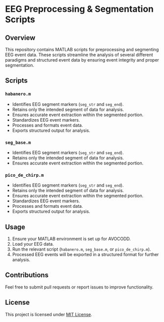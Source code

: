 # EEG Preprocessing & Segmentation Scripts  

## Overview  
This repository contains MATLAB scripts for preprocessing and segmenting EEG event data. These scripts streamline the analysis of several different paradigms and structured event data by ensuring event integrity and proper segmentation.  

## Scripts  

### `habanero.m`  
- Identifies EEG segment markers (`seg_str` and `seg_end`).  
- Retains only the intended segment of data for analysis.  
- Ensures accurate event extraction within the segmented portion. 
- Standardizes EEG event markers.  
- Processes and formats event data.  
- Exports structured output for analysis.  

### `seg_base.m`  
- Identifies EEG segment markers (`seg_str` and `seg_end`).  
- Retains only the intended segment of data for analysis.  
- Ensures accurate event extraction within the segmented portion.  

### `pico_de_chirp.m`  
- Identifies EEG segment markers (`seg_str` and `seg_end`).  
- Retains only the intended segment of data for analysis.  
- Ensures accurate event extraction within the segmented portion. 
- Standardizes EEG event markers.  
- Processes and formats event data.  
- Exports structured output for analysis. 

## Usage  
1. Ensure your MATLAB environment is set up for AVOCODD.  
2. Load your EEG data.  
3. Run the relevant script (`habanero.m`, `seg_base.m`, or `pico_de_chirp.m`).  
4. Processed EEG events will be exported in a structured format for further analysis.  

## Contributions  
Feel free to submit pull requests or report issues to improve functionality.  

## License  
This project is licensed under [MIT License](LICENSE).  

